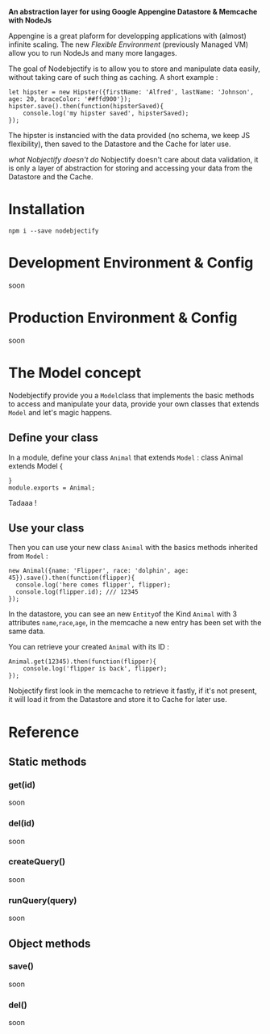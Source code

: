 **An abstraction layer for using Google Appengine Datastore & Memcache with NodeJs**

Appengine is a great plaform for developping applications with (almost) infinite scaling.
The new *Flexible Environment* (previously Managed VM) allow you to run NodeJs and many more langages.

The goal of Nodebjectify is to allow you to store and manipulate data easily, without taking care of such thing as caching.
A short example :

    let hipster = new Hipster({firstName: 'Alfred', lastName: 'Johnson', age: 20, braceColor: '##ffd900'});
    hipster.save().then(function(hipsterSaved){
        console.log('my hipster saved', hipsterSaved);
    });

The hipster is instancied with the data provided (no schema, we keep JS flexibility), then saved to the Datastore and the Cache for later use.

*what Nobjectify doesn't do*
Nobjectify doesn't care about data validation, it is only a layer of abstraction for storing and accessing your data from the Datastore and the Cache.


# Installation

    npm i --save nodebjectify

# Development Environment & Config
soon
# Production Environment & Config
soon
# The Model concept

Nodebjectify provide you a `Model`class that implements the basic methods to access and manipulate your data, provide your own classes that extends `Model` and let's magic happens.

## Define your class

In a module, define your class `Animal` that extends `Model` :
    class Animal extends Model {

    }
    module.exports = Animal;

Tadaaa !

## Use your class

Then you can use your new class `Animal` with the basics methods inherited from `Model` :

    new Animal({name: 'Flipper', race: 'dolphin', age: 45}).save().then(function(flipper){
      console.log('here comes flipper', flipper);
      console.log(flipper.id); /// 12345
    });

In the datastore, you can see an new `Entity`of the Kind `Animal` with 3 attributes `name`,`race`,`age`, in the memcache a new entry has been set with the same data.

You can retrieve your created `Animal` with its ID :

    Animal.get(12345).then(function(flipper){
        console.log('flipper is back', flipper);
    });

Nobjectify first look in the memcache to retrieve it fastly, if it's not present, it will load it from the Datastore and store it to Cache for later use.

# Reference

## Static methods

### get(id)
soon
### del(id)
soon
### createQuery()
soon
### runQuery(query)
soon

## Object methods

### save()
soon
### del()
soon
